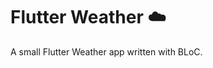 # Flutter Weather ☁️

A small Flutter Weather app written with BLoC.

[](https://github.com/roketstorm/Flutter-Weather/blob/master/screenshot.png)
